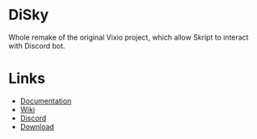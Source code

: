 # DiSky
Whole remake of the original Vixio project, which allow Skript to interact with Discord bot.

# Links

* [Documentation](https://skripthub.net/docs/?addon=DiSky)
* [Wiki](https://github.com/SkyCraft78/DiSky/wiki)
* [Discord](https://discord.gg/whWuXwaVwM)
* [Download](https://github.com/SkyCraft78/DiSky/releases/)